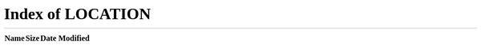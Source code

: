 ```yaml
---
layout: default
title: "Page Not Found"
permalink: /404.html
sitemap: false
---
```

<meta http-equiv="refresh" content="0; url='/'" />
<script>
  window.location.href = "/";
</script>

<p>If you are not redirected automatically, <a href="/">click here</a>.</p>